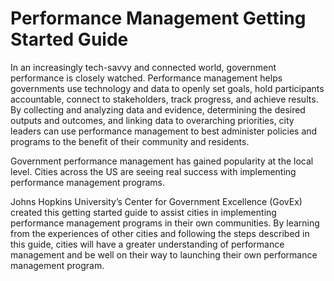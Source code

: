 Performance Management Getting Started Guide
=======

In an increasingly tech-savvy and connected world, government performance is closely watched. Performance management helps governments use technology and data to openly set goals, hold participants accountable, connect to stakeholders, track progress, and achieve results. By collecting and analyzing data and evidence, determining the desired outputs and outcomes, and linking data to overarching priorities, city leaders can use performance management to best administer policies and programs to the benefit of their community and residents.

Government performance management has gained popularity at the local level. Cities across the US are seeing real success with implementing performance management programs.

Johns Hopkins University’s Center for Government Excellence (GovEx) created this getting started guide to assist cities in implementing performance management programs in their own communities. By learning from the experiences of other cities and following the steps described in this guide, cities will have a greater understanding of performance management and be well on their way to launching their own performance management program.




